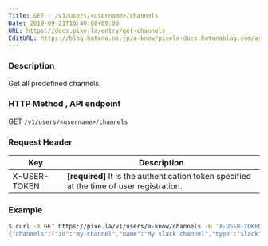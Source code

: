 ```yaml
---
Title: GET - /v1/users/<username>/channels
Date: 2019-09-21T16:40:08+09:00
URL: https://docs.pixe.la/entry/get-channels
EditURL: https://blog.hatena.ne.jp/a-know/pixela-docs.hatenablog.com/atom/entry/26006613437563871
---
```


### Description
Get all predefined channels.

### HTTP Method , API endpoint
<span class="badge badge-get">GET</span> `/v1/users/<username>/channels`

### Request Header

|Key|Description|
|---|---|
|X-USER-TOKEN|**[required]** It is the authentication token specified at the time of user registration.|


### Example

```sh
$ curl -X GET https://pixe.la/v1/users/a-know/channels -H 'X-USER-TOKEN:thisissecret'
{"channels":["id":"my-channel","name":"My slack channel","type":"slack","detail":{"url":"https://hooks.slack.com/services/T035DA4QD/B06LMAV40/xxxx","userName":"Pixela Notification","channelName":"pixela-notify"}]}
```
